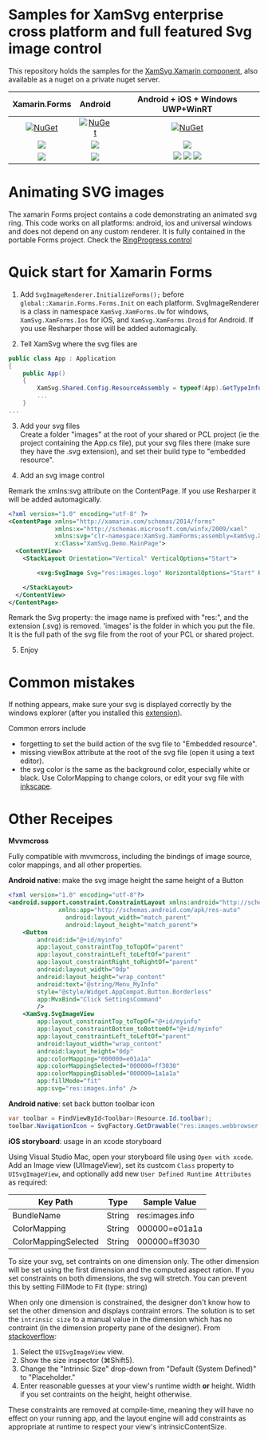 # Samples for XamSvg enterprise cross platform and full featured Svg image control
This repository holds the samples for the [XamSvg Xamarin component](https://components.xamarin.com/view/xamsvgforms), also available as a nuget on a private nuget server.

| Xamarin.Forms | Android | Android + iOS + Windows UWP+WinRT |
|:-------------:|:-------:|:---------------------------------:|
| [![NuGet][xamarinstore-img]][xamarinstore-linkforms] | [![NuGet][xamsvg-img]][xamsvg-link] | [![NuGet][xamarinstore-img]][xamarinstore-link]
| [![][xamsvglivedemo-img]][xamsvglivedemo-link] | [![][xamsvglivedemo-img]][xamsvglivedemo-link] | [![][xamsvglivedemo-img]][xamsvglivedemo-link]
| [![][formsdemo-img]][formsdemo-link] | [![][formsdemo-img]][droiddemo-link] | [![][formsdemo-img]][droiddemo-link] [![][formsdemo-img]][iosdemo-link] [![][formsdemo-img]][uwpdemo-link]

# Animating SVG images
The xamarin Forms project contains a code demonstrating an animated svg ring. This code works on all platforms: android, ios and universal windows and does not depend on any custom renderer. It is fully contained in the portable Forms project. Check the [RingProgress control](https://github.com/softlion/XamSvg-Samples/blob/master/Demos/XamSvg.XamFormsDemo/XamSvg.Demo/Controls/RingProgress.cs)

# Quick start for Xamarin Forms

1. Add `SvgImageRenderer.InitializeForms();` before `global::Xamarin.Forms.Forms.Init` on each platform. SvgImageRenderer is a class in namespace `XamSvg.XamForms.Uw` for windows, `XamSvg.XamForms.Ios` for iOS, and `XamSvg.XamForms.Droid` for Android. If you use Resharper those will be added automagically.

2. Tell XamSvg where the svg files are

```csharp
public class App : Application
{
    public App()
    {
        XamSvg.Shared.Config.ResourceAssembly = typeof(App).GetTypeInfo().Assembly;
        ...
    }
...
```

3. Add your svg files  
Create a folder "images" at the root of your shared or PCL project (ie the project containing the App.cs file), put your svg files there (make sure they have the .svg extension), and set their build type to "embedded resource".

4. Add an svg image control 

Remark the xmlns:svg attribute on the ContentPage. If you use Resharper it will be added automagically.

```xml
<?xml version="1.0" encoding="utf-8" ?>
<ContentPage xmlns="http://xamarin.com/schemas/2014/forms"
             xmlns:x="http://schemas.microsoft.com/winfx/2009/xaml"
             xmlns:svg="clr-namespace:XamSvg.XamForms;assembly=XamSvg.XamForms"
             x:Class="XamSvg.Demo.MainPage">
  <ContentView>
    <StackLayout Orientation="Vertical" VerticalOptions="Start">

        <svg:SvgImage Svg="res:images.logo" HorizontalOptions="Start" HeighRequest="32" />

    </StackLayout>
  </ContentView>
</ContentPage>
```

Remark the Svg property: the image name is prefixed with "res:", and the extension (.svg) is removed. 'images' is the folder in which you put the file. It is the full path of the svg file from the root of your PCL or shared project.

5. Enjoy

# Common mistakes

If nothing appears, make sure your svg is displayed correctly by the windows explorer (after you installed this [extension](https://svgextension.codeplex.com/)). 

Common errors include
* forgetting to set the build action of the svg file to "Embedded resource".
* missing viewBox attribute at the root of the svg file (open it using a text editor).
* the svg color is the same as the background color, especially white or black. Use ColorMapping to change colors, or edit your svg file with [inkscape](http://www.inkscape.org/).

# Other Receipes

**Mvvmcross** 

Fully compatible with mvvmcross, including the bindings of image source, color mappings, and all other properties.  

**Android native**: make the svg image height the same height of a Button

```xml
<?xml version="1.0" encoding="utf-8"?>
<android.support.constraint.ConstraintLayout xmlns:android="http://schemas.android.com/apk/res/android"
              xmlns:app="http://schemas.android.com/apk/res-auto"
                android:layout_width="match_parent"
                android:layout_height="match_parent">
    <Button
        android:id="@+id/myinfo"
        app:layout_constraintTop_toTopOf="parent"
        app:layout_constraintLeft_toLeftOf="parent"
        app:layout_constraintRight_toRightOf="parent"
        android:layout_width="0dp"
        android:layout_height="wrap_content"
        android:text="@string/Menu_MyInfo"
        style="@style/Widget.AppCompat.Button.Borderless"
        app:MvxBind="Click SettingsCommand"
        />
    <XamSvg.SvgImageView
        app:layout_constraintTop_toTopOf="@+id/myinfo"
        app:layout_constraintBottom_toBottomOf="@+id/myinfo"
        app:layout_constraintLeft_toLeftOf="parent"
        android:layout_width="wrap_content"
        android:layout_height="0dp"
        app:colorMapping="000000=e01a1a"
        app:colorMappingSelected="000000=ff3030"
        app:colorMappingDisabled="000000=1a1a1a"
        app:fillMode="fit"
        app:svg="res:images.info" />
```

**Android native**: set back button toolbar icon

```csharp
var toolbar = FindViewById<Toolbar>(Resource.Id.toolbar);
toolbar.NavigationIcon = SvgFactory.GetDrawable("res:images.webbrowser.backward", "000000=FFFFFF");
```

**iOS storyboard**: usage in an xcode storyboard

Using Visual Studio Mac, open your storyboard file using `Open with xcode`. Add an Image view (UIImageView), set its custcom `Class` property to `UISvgImageView`, and optionally add new `User Defined Runtime Attributes` as required:

| Key Path | Type | Sample Value
| --------- | ----- | ----
| BundleName | String | res:images.info
| ColorMapping | String | 000000=e01a1a
| ColorMappingSelected | String | 000000=ff3030

To size your svg, set contraints on one dimension only. The other dimension will be set using the first dimension and the computed aspect ration. If you set constraints on both dimensions, the svg will stretch. You can prevent this by setting FillMode to Fit (type: string)

When only one dimension is constrained, the designer don't know how to set the other dimension and displays contraint errors. The solution is to set the `intrinsic size` to a manual value in the dimension which has no contraint (in the dimension property pane of the designer). From [stackoverflow](https://stackoverflow.com/questions/13727589/how-do-you-make-interface-builder-respect-a-custom-views-intrinsic-content-size):

1. Select the `UISvgImageView` view.
2. Show the size inspector (⌘Shift5).
3. Change the "Intrinsic Size" drop-down from "Default (System Defined)" to "Placeholder."
4. Enter reasonable guesses at your view's runtime width **or** height. Width if you set contraints on the height, height otherwise.

These constraints are removed at compile-time, meaning they will have no effect on your running app, and the layout engine will add constraints as appropriate at runtime to respect your view's intrinsicContentSize.


[xamsvg-img]: https://img.shields.io/badge/nuget-2.3.4.8-blue.svg
[xamsvg-link]: https://www.nuget.org/packages/Softlion.XamSvg.Free
[xamsvglivedemo-img]: https://img.shields.io/badge/live-demo-brightgreen.svg
[xamsvglivedemo-link]: https://appetize.io/embed/amyhugx1xzurnv45h8kyp5kam0?device=iphone7&scale=75&orientation=portrait&osVersion=10.3&xdocMsg=true&deviceColor=black
[xamarinstore-img]: https://img.shields.io/badge/Xamarin-Component%20Store-00FF7F.svg
[xamarinstore-linkforms]: https://components.xamarin.com/view/XamSvgForms
[xamarinstore-link]: https://components.xamarin.com/view/XamSvg

[formsdemo-img]: https://img.shields.io/badge/demo-source%20code-lightgrey.svg
[formsdemo-link]: https://github.com/softlion/XamSvg-Samples/tree/master/Demos/XamSvg.XamFormsDemo
[droiddemo-link]: https://github.com/softlion/XamSvg-Samples/tree/master/Demos/XamSvg.DroidTests
[iosdemo-link]: https://github.com/softlion/XamSvg-Samples/tree/master/Demos/XamSvg.Ios2Tests
[uwpdemo-link]: https://github.com/softlion/XamSvg-Samples/tree/master/Demos/XamSvg.UwDemo
